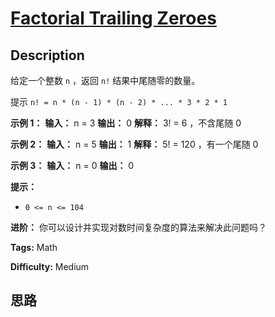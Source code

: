 # [Factorial Trailing Zeroes][title]

## Description

给定一个整数 `n` ，返回 `n!` 结果中尾随零的数量。

提示 `n! = n * (n - 1) * (n - 2) * ... * 3 * 2 * 1`



**示例 1：**
            **输入：** n = 3    **输出：** 0    **解释：** 3! = 6 ，不含尾随 0    

**示例 2：**
            **输入：** n = 5    **输出：** 1    **解释：** 5! = 120 ，有一个尾随 0    

**示例 3：**
            **输入：** n = 0    **输出：** 0    



**提示：**

  * `0 <= n <= 104`



**进阶：** 你可以设计并实现对数时间复杂度的算法来解决此问题吗？


**Tags:** Math

**Difficulty:** Medium

## 思路

[title]: https://leetcode-cn.com/problems/factorial-trailing-zeroes
